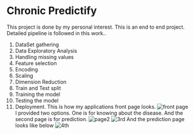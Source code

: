 # Chronic Predictify
This project is done by my personal interest. This is an end to end project. Detailed pipeline is followed in this work..
1. DataSet gathering
2. Data Exploratory Analysis
3. Handling missing values
4. Feature selection
5. Encoding
6. Scaling
7. Dimension Reduction 
8. Train and Test split
9. Training the model
10. Testing the model
11. Deployment.
This is how my applications front page looks.
![front page](https://user-images.githubusercontent.com/93076299/172834454-ef1941b2-d635-48dc-8c96-4e721dfbe79b.PNG)
I provided two options. One is for knowing about the disease. 
And the second page is for prediction.
![page2](https://user-images.githubusercontent.com/93076299/172834715-05d378b6-8734-4d74-b148-f215f0e6474b.PNG)
![3rd](https://user-images.githubusercontent.com/93076299/172834754-d506310b-22a3-42e0-bdcc-fd2acbe52639.PNG)
And the prediction page looks like below
![4th](https://user-images.githubusercontent.com/93076299/172834851-f7243209-f802-4b96-b3ad-047d64b294c9.PNG)
